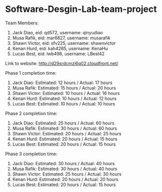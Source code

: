 # Software-Desgin-Lab-team-project

Team Members:
  1. Jack Diao, eid: qd572, username: qinyudiao
  2. Musa Rafik, eid: mar6827, username: musarafik
  3. Shawn Victor, eid: sfv225, username: shawnvictor
  4. Kenan Hurd, eid: kah4285, username: KenaHu
  5. Lucas Best, eid: lwb498, username: LBest42

Link to website: http://d29srdcmzi6q02.cloudfront.net/

Phase 1 completion time:
  1. Jack Diao: Estimated: 12 hours / Actual: 17 hours
  2. Musa Rafik: Estimated: 15 hours / Actual: 20 hours
  3. Shawn Victor: Estimated: 10 hours / Actual: 16 hours
  4. Kenan Hurd: Estimated: 10 hours / Actual: 12 hours
  5. Lucas Best: Estimated: 10 hours / Actual: 10 hours
  
Phase 2 completion time:
  1. Jack Diao: Estimated: 25 hours / Actual: 60 hours
  2. Musa Rafik: Estimated: 30 hours / Actual: 60 hours
  3. Shawn Victor: Estimated:  20 hours / Actual: 25 hours
  4. Kenan Hurd: Estimated: 20 hours / Actual: 15 hours
  5. Lucas Best: Estimated: 20 hours / Actual: 15 hours
  
Phase  3 completion time:
  1. Jack Diao: Estimated: 30 hours / Actual: 40 hours
  2. Musa Rafik: Estimated: 30 hours / Actual: 40 hours
  3. Shawn Victor: Estimated: 25 hours / Actual: 30 hours
  4. Kenan Hurd: Estimated: 20 hours / Actual: 20 hours
  5. Lucas Best: Estimated: 20 hours / Actual: 15 hours
